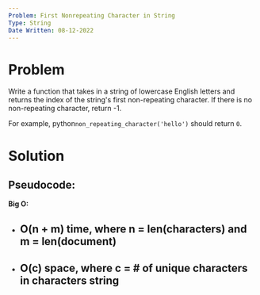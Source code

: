 ```yaml
---
Problem: First Nonrepeating Character in String
Type: String
Date Written: 08-12-2022
---
```


# Problem
Write a function that takes in a string of lowercase English letters and returns the index of the string's first non-repeating character. If there is no non-repeating character, return -1.

For example, python```non_repeating_character('hello')``` should return ```0```.

# Solution


**Pseudocode:**
- 

**Big O:**
- O(n + m) time, where n = len(characters) and m = len(document)
  - 
- O(c) space, where c = # of unique characters in characters string
  - 